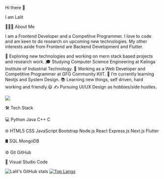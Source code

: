 Hi there 👋

I am Lalit

👨🏻‍💻  About Me

I am a Frontend Developer and a Competitve Programmer.
I love to code and am keen to do research on upcoming new technologies.
My other interests aside from Frontend are Backend Development and Flutter.

🤔   Exploring new technologies and working on mern stack based projects and research work.
🎓   Studying Computer Science Engineering at Kalinga Institute of Industrial Technology.
💼   Working as a Web Developer and Competitive Programmer at GFG Community KIIT.
🌱   I’m currently learning Nextjs and System Design.
📚   Learning new things, self driven, hard working and friendly.😃
✍️   Pursuing UI/UX Design as hobbies/side hustles.

<!--
**lalitkumar-123/lalitkumar-123** is a ✨ _special_ ✨ repository because its `README.md` (this file) appears on your GitHub profile.

Here are some ideas to get you started:

- 🔭 I’m currently working on ...
- 🌱 I’m currently learning ...
- 👯 I’m looking to collaborate on ...
- 🤔 I’m looking for help with ...
- 💬 Ask me about ...
- 📫 How to reach me: ...
- 😄 Pronouns: ...
- ⚡ Fun fact: ...
-->

![](https://user-images.githubusercontent.com/68746773/126122068-6cbba326-8393-46e4-9f69-872dec3a7732.gif)


🛠  Tech Stack

💻   Python Java C++ C

🌐   HTML5 CSS JavaScript Bootstrap Node.js React Express.js Next.js Flutter

🛢    SQL MongoDB

⚙️   Git GitHub

🔧   Visual Studio Code


![Lalit's GitHub stats](https://github-readme-stats.vercel.app/api?username=lalitkumar-123&show_icons=true&theme=default)
[![Top Langs](https://github-readme-stats.vercel.app/api/top-langs/?username=lalitkumar-123)](https://github.com/lalitkumar-123/github-readme-stats)




